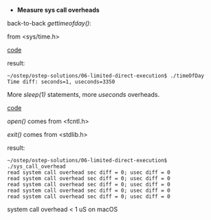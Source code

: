 * **Measure sys call overheads**  

back-to-back *gettimeofday()*: 

from <sys/time.h>

[code](timeOfDay.c)

result: 
```
~/ostep/ostep-solutions/06-limited-direct-execution$ ./timeOfDay 
Time diff: seconds=1, useconds=3350
```

More *sleep(1)* statements, more *useconds* overheads.

[code](sys_call_overhead.c)

*open()* comes from <fcntl.h>

*exit()* comes from <stdlib.h>

result:
```
~/ostep/ostep-solutions/06-limited-direct-execution$ ./sys_call_overhead 
read system call overhead sec diff = 0; usec diff = 0
read system call overhead sec diff = 0; usec diff = 0
read system call overhead sec diff = 0; usec diff = 0
read system call overhead sec diff = 0; usec diff = 0
read system call overhead sec diff = 0; usec diff = 0
```

system call overhead < 1 uS on macOS


